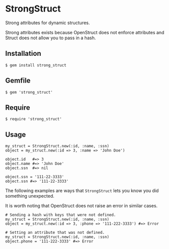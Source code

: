 StrongStruct
============

Strong attributes for dynamic structures.

Strong attributes exists because OpenStruct does not enforce attributes
and Struct does not allow you to pass in a hash.


Installation
------------

    $ gem install strong_struct


Gemfile
-------

    $ gem 'strong_struct'


Require
-------

    $ require 'strong_struct'


Usage
-----

```
my_struct = StrongStruct.new(:id, :name, :ssn)
object = my_struct.new(:id => 3, :name => 'John Doe')

object.id   #=> 3
object.name #=> 'John Doe'
object.ssn  #=> nil

object.ssn = '111-22-3333'
object.ssn #=> '111-22-3333'
```

The following examples are ways that `StrongStruct`
lets you know you did something unexpected.

It is worth noting that OpenStruct
does not raise an error in similar cases.

```
# Sending a hash with keys that were not defined.
my_struct = StrongStruct.new(:id, :name, :ssn)
object = my_struct.new(:id => 3, :phone => '111-222-3333') #=> Error
```

```
# Setting an attribute that was not defined.
my_struct = StrongStruct.new(:id, :name, :ssn)
object.phone = '111-222-3333' #=> Error
```
